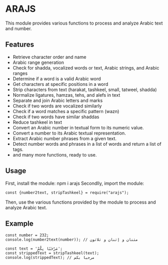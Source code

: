 ARAJS
=============================

This module provides various functions to process and analyze Arabic text and number.

Features
--------

* Retrieve character order and name
* Arabic range generation
* Check for shadda, vocalized words or text, Arabic strings, and Arabic ranges
* Determine if a word is a valid Arabic word
* Get characters at specific positions in a word
* Strip characters from text (harakat, tashkeel, small, tatweel, shadda)
* Normalize ligatures, hamzas, tehs, and alefs in text
* Separate and join Arabic letters and marks
* Check if two words are vocalized similarly
* Check if a word matches a specific pattern (wazn)
* Check if two words have similar shaddas
* Reduce tashkeel in text
* Convert an Arabic number in textual form to its numeric value.
* Convert a number to its Arabic textual representation.
* Extract Arabic number phrases from a given text.
* Detect number words and phrases in a list of words and return a list of tags.
* and many more functions, ready to use.

Usage
-----

First, install the module:
    npm i arajs
Secondlly, import the module:

    const {number2text, stripTashkeel} = require("arajs");

Then, use the various functions provided by the module to process and analyze Arabic text.

Example
-------

    const number = 232;
    console.log(number2text(number)); // مئتان و إثنان و ثلاثون

    const text = 'مَرْحَبًا بِكُمْ';
    const strippedText = stripTashkeel(text);
    console.log(strippedText); // مرحبا بكم
